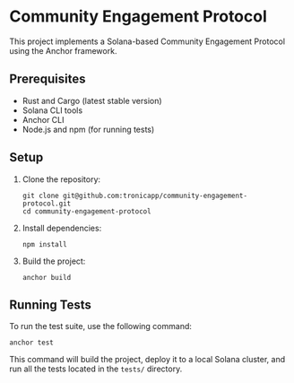 # Community Engagement Protocol

This project implements a Solana-based Community Engagement Protocol using the Anchor framework.

## Prerequisites

- Rust and Cargo (latest stable version)
- Solana CLI tools
- Anchor CLI
- Node.js and npm (for running tests)

## Setup

1. Clone the repository:
   ```
   git clone git@github.com:tronicapp/community-engagement-protocol.git
   cd community-engagement-protocol
   ```

2. Install dependencies:
   ```
   npm install
   ```

3. Build the project:
   ```
   anchor build
   ```

## Running Tests

To run the test suite, use the following command:

```
anchor test
```

This command will build the project, deploy it to a local Solana cluster, and run all the tests located in the `tests/` directory.

